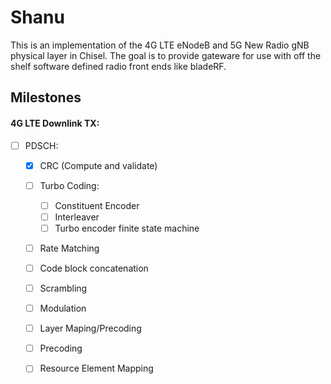 # Shanu

This is an implementation of the 4G LTE eNodeB and 5G New Radio gNB physical layer in Chisel. 
The goal is to provide gateware for use with off the shelf software defined radio front ends like bladeRF.

## Milestones
#### 4G LTE Downlink TX:
- [ ] PDSCH:
  - [x] CRC (Compute and validate)
  - [ ] Turbo Coding:
    - [ ] Constituent Encoder
    - [ ] Interleaver
    - [ ] Turbo encoder finite state machine 
  - [ ] Rate Matching
  - [ ] Code block concatenation
  - [ ] Scrambling
  - [ ] Modulation
  - [ ] Layer Maping/Precoding
  - [ ] Precoding
  - [ ] Resource Element Mapping

             
